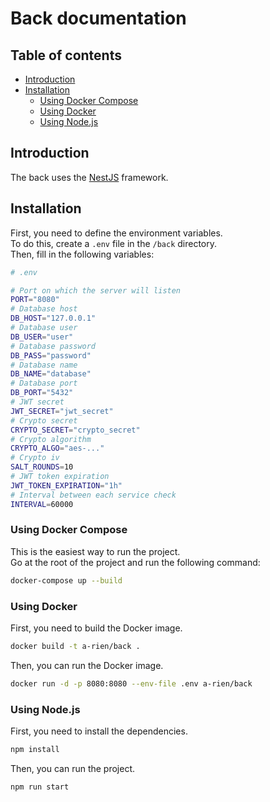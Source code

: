 <!-- omit in toc -->
# Back documentation

<!-- omit in toc -->
## Table of contents

- [Introduction](#introduction)
- [Installation](#installation)
  - [Using Docker Compose](#using-docker-compose)
  - [Using Docker](#using-docker)
  - [Using Node.js](#using-nodejs)

## Introduction

The back uses the [NestJS](https://nestjs.com/) framework.

## Installation

First, you need to define the environment variables.  
To do this, create a `.env` file in the `/back` directory.  
Then, fill in the following variables:

```bash
# .env

# Port on which the server will listen
PORT="8080"
# Database host
DB_HOST="127.0.0.1"
# Database user
DB_USER="user"
# Database password
DB_PASS="password"
# Database name
DB_NAME="database"
# Database port
DB_PORT="5432"
# JWT secret
JWT_SECRET="jwt_secret"
# Crypto secret
CRYPTO_SECRET="crypto_secret"
# Crypto algorithm
CRYPTO_ALGO="aes-..."
# Crypto iv
SALT_ROUNDS=10
# JWT token expiration
JWT_TOKEN_EXPIRATION="1h"
# Interval between each service check
INTERVAL=60000
```

### Using Docker Compose

This is the easiest way to run the project.  
Go at the root of the project and run the following command:

```bash
docker-compose up --build
```

### Using Docker

First, you need to build the Docker image.

```bash
docker build -t a-rien/back .
```

Then, you can run the Docker image.

```bash
docker run -d -p 8080:8080 --env-file .env a-rien/back
```

### Using Node.js

First, you need to install the dependencies.

```bash
npm install
```

Then, you can run the project.

```bash
npm run start
```
